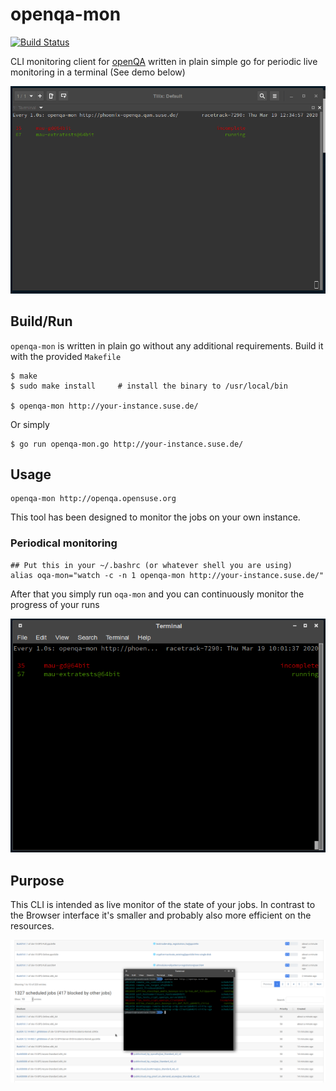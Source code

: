 # openqa-mon

[![Build Status](https://travis-ci.com/grisu48/openqa-mon.svg?branch=master)](https://travis-ci.com/grisu48/openqa-mon)

CLI monitoring client for [openQA](https://open.qa) written in plain simple go for periodic live monitoring in a terminal (See demo below)

![Demo of openqa-mon in action](demo.gif)

## Build/Run

`openqa-mon` is written in plain go without any additional requirements. Build it with the provided `Makefile`

    $ make
    $ sudo make install     # install the binary to /usr/local/bin
    
    $ openqa-mon http://your-instance.suse.de/

Or simply

    $ go run openqa-mon.go http://your-instance.suse.de/

## Usage

    openqa-mon http://openqa.opensuse.org

This tool has been designed to monitor the jobs on your own instance.

### Periodical monitoring

    ## Put this in your ~/.bashrc (or whatever shell you are using)
    alias oqa-mon="watch -c -n 1 openqa-mon http://your-instance.suse.de/"

After that you simply run `oqa-mon` and you can continuously monitor the progress of your runs

![openqa-mon in action](oqa.png)

## Purpose

This CLI is intended as live monitor of the state of your jobs. In contrast to the Browser interface it's smaller and probably also more efficient on the resources.

![Screenshot of openqa-mon in action vs the Browser in the background](Screenshot.png)